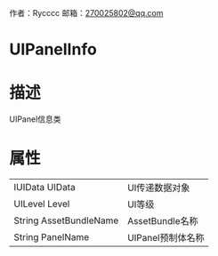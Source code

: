 作者：Rycccc     邮箱：270025802@qq.com

# UIPanelInfo

# 描述

UIPanel信息类

# **属性**

|                        |                   |
| ---------------------- | ----------------- |
| IUIData UIData         | UI传递数据对象    |
| UILevel Level          | UI等级            |
| String AssetBundleName | AssetBundle名称   |
| String PanelName       | UIPanel预制体名称 |

